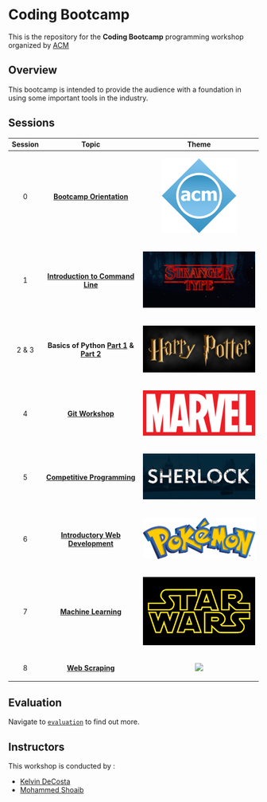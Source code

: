 # Coding Bootcamp

This is the repository for the **Coding Bootcamp** programming workshop organized by [ACM](https://github.com/acmbpdc)

## Overview

This bootcamp is intended to provide the audience with a foundation in using some important tools in the industry.

## Sessions

| Session | Topic | Theme|
| :-----: |:-------------:| :-----:|
| 0 | [**Bootcamp Orientation**](sessions/00-bootcamp-orientation) |<p align="center"><img src="assets/acm.png" height="150"></p>|
| 1 | [**Introduction to Command Line**](sessions/01-introduction-to-command-line) |<p align="center"><img src="assets/stranger-things.jpg" width="300"></p>|
| 2 & 3| **Basics of Python** [**Part 1**](sessions/02-basics-of-python) **&** [**Part 2**](sessions/03-basics-of-python) |<p align="center"><img src="assets/harry-potter.png" width="300"></p>|
| 4 | [**Git Workshop**](sessions/04-git-workshop) |<p align="center"><img src="assets/marvel.png" width="300"></p>|
| 5 | [**Competitive Programming**](sessions/05-competitive-programming) |<p align="center"><img src="assets/sherlock.jpg" width="300"></p>|
| 6 | [**Introductory Web Development**](sessions/06-introductory-web-development) |<p align="center"><img src="assets/pokemon.webp" width="300"></p>|
| 7 | [**Machine Learning**](sessions/07-machine-learning) |<p align="center"><img src="assets/starwars.png" width="300"></p>|
| 8 | [**Web Scraping**](sessions/08-web-scraping) |<p align="center"><img src="assets/" width="300"></p>|

## Evaluation

Navigate to [`evaluation`](./evaluation/) to find out more.

## Instructors

This workshop is conducted by :

*   [Kelvin DeCosta](https://github.com/kelvindecosta)
*   [Mohammed Shoaib](https://github.com/Mohammed-Shoaib)
